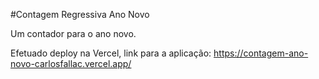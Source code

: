 ﻿#Contagem Regressiva Ano Novo
 
 Um contador para o ano novo.

Efetuado deploy na Vercel, link para a aplicação: https://contagem-ano-novo-carlosfallac.vercel.app/
